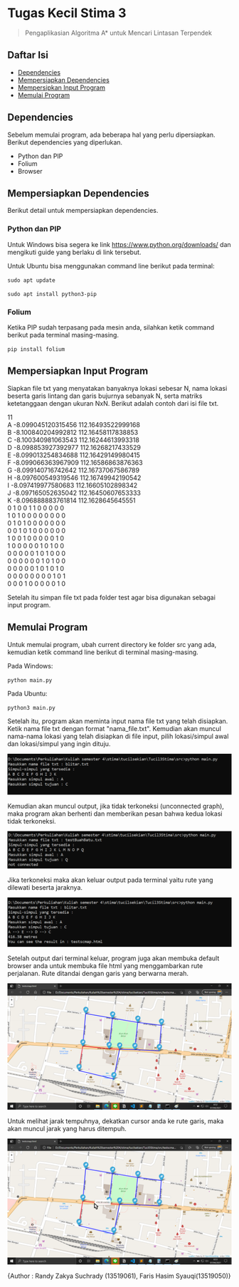 # Tugas Kecil Stima 3
> Pengaplikasian Algoritma A* untuk Mencari Lintasan Terpendek

## Daftar Isi
* [Dependencies](#dependencies)
* [Mempersiapkan Dependencies](#mempersiapkan-dependencies)
* [Mempersipkan Input Program](#mempersiapkan-input-program)
* [Memulai Program](#memulai-program)

## Dependencies
Sebelum memulai program, ada beberapa hal yang perlu dipersiapkan. Berikut dependencies yang diperlukan.

* Python dan PIP
* Folium
* Browser

## Mempersiapkan Dependencies
Berikut detail untuk mempersiapkan dependencies.

### Python dan PIP
Untuk Windows bisa segera ke link https://www.python.org/downloads/ dan mengikuti guide yang berlaku di link tersebut.

Untuk Ubuntu bisa menggunakan command line berikut pada terminal:

`sudo apt update`

`sudo apt install python3-pip`

### Folium
Ketika PIP sudah terpasang pada mesin anda, silahkan ketik command berikut pada terminal masing-masing.

`pip install folium`

## Mempersiapkan Input Program
Siapkan file txt yang menyatakan banyaknya lokasi sebesar N, nama lokasi beserta garis lintang dan garis bujurnya sebanyak N, serta matriks ketetanggaan dengan ukuran NxN. Berikut adalah contoh dari isi file txt.

11\
A -8.099045120315456 112.16493522999168\
B -8.100840204992812 112.16458117838853\
C -8.100340981063543 112.16244613993318\
D -8.098853927392977 112.16268217433529\
E -8.099013254834688 112.16429149980415\
F -8.099066363967909 112.16586863876363\
G -8.099140716742642 112.16737067586789\
H -8.097600549319546 112.16749942190542\
I -8.097419977580683 112.16605102898342\
J -8.097165052635042 112.16450607653333\
K -8.096888883761814 112.1628645645551\
0 1 0 0 1 1 0 0 0 0 0\
1 0 1 0 0 0 0 0 0 0 0\
0 1 0 1 0 0 0 0 0 0 0\
0 0 1 0 1 0 0 0 0 0 0\
1 0 0 1 0 0 0 0 0 1 0\
1 0 0 0 0 0 1 0 1 0 0\
0 0 0 0 0 1 0 1 0 0 0\
0 0 0 0 0 0 1 0 1 0 0\
0 0 0 0 0 1 0 1 0 1 0\
0 0 0 0 0 0 0 0 1 0 1\
0 0 0 1 0 0 0 0 0 1 0

Setelah itu simpan file txt pada folder test agar bisa digunakan sebagai input program.
## Memulai Program
Untuk memulai program, ubah current directory ke folder src yang ada, kemudian ketik command line berikut di terminal masing-masing.

Pada Windows:

`python main.py`

Pada Ubuntu:

`python3 main.py`

Setelah itu, program akan meminta input nama file txt yang telah disiapkan. Ketik nama file txt dengan format "nama_file.txt".
Kemudian akan muncul nama-nama lokasi yang telah disiapkan di file input, pilih lokasi/simpul awal dan lokasi/simpul yang ingin dituju.

![Input](./img/input.png)

Kemudian akan muncul output, jika tidak terkoneksi (unconnected graph), maka program akan berhenti dan memberikan pesan bahwa kedua lokasi tidak terkoneksi.

![Output Not Connected](./img/output2.png)

Jika terkoneksi maka akan keluar output pada terminal yaitu rute yang dilewati beserta jaraknya.

![Output Connected](./img/output1.png)

Setelah output dari terminal keluar, program juga akan membuka default browser anda untuk membuka file html yang menggambarkan rute perjalanan. Rute ditandai dengan garis yang berwarna merah.

![Output Web](./img/output3.png)

Untuk melihat jarak tempuhnya, dekatkan cursor anda ke rute garis, maka akan muncul jarak yang harus ditempuh.

![Hover Cursor](./img/output4.png)

{Author : Randy Zakya Suchrady (13519061), Faris Hasim Syauqi(13519050)}